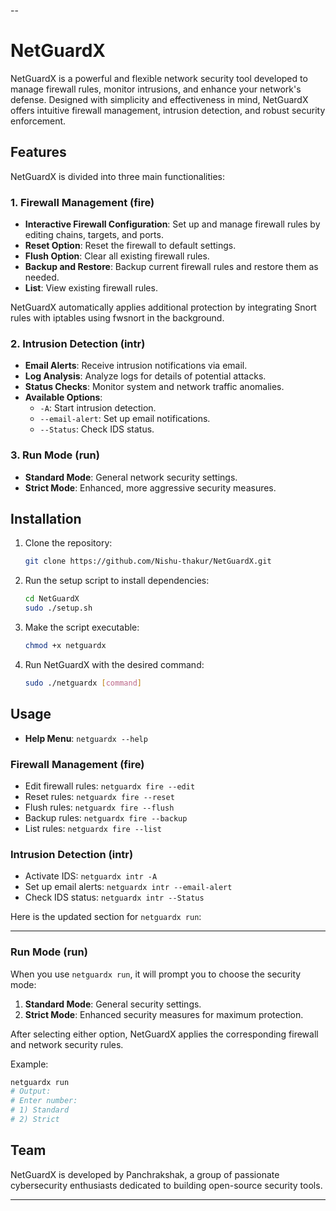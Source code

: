 --

# NetGuardX

NetGuardX is a powerful and flexible network security tool developed to manage firewall rules, monitor intrusions, and enhance your network's defense. Designed with simplicity and effectiveness in mind, NetGuardX offers intuitive firewall management, intrusion detection, and robust security enforcement.

## Features

NetGuardX is divided into three main functionalities:

### 1. Firewall Management (fire)
- **Interactive Firewall Configuration**: Set up and manage firewall rules by editing chains, targets, and ports.
- **Reset Option**: Reset the firewall to default settings.
- **Flush Option**: Clear all existing firewall rules.
- **Backup and Restore**: Backup current firewall rules and restore them as needed.
- **List**: View existing firewall rules.

NetGuardX automatically applies additional protection by integrating Snort rules with iptables using fwsnort in the background.

### 2. Intrusion Detection (intr)
- **Email Alerts**: Receive intrusion notifications via email.
- **Log Analysis**: Analyze logs for details of potential attacks.
- **Status Checks**: Monitor system and network traffic anomalies.
- **Available Options**:
  - `-A`: Start intrusion detection.
  - `--email-alert`: Set up email notifications.
  - `--Status`: Check IDS status.

### 3. Run Mode (run)
- **Standard Mode**: General network security settings.
- **Strict Mode**: Enhanced, more aggressive security measures.

## Installation

1. Clone the repository:

   ```bash
   git clone https://github.com/Nishu-thakur/NetGuardX.git
   ```

2. Run the setup script to install dependencies:

   ```bash
   cd NetGuardX
   sudo ./setup.sh
   ```

3. Make the script executable:

   ```bash
   chmod +x netguardx
   ```

4. Run NetGuardX with the desired command:

   ```bash
   sudo ./netguardx [command]
   ```

## Usage

- **Help Menu**: `netguardx --help`
  
### Firewall Management (fire)

- Edit firewall rules: `netguardx fire --edit`
- Reset rules: `netguardx fire --reset`
- Flush rules: `netguardx fire --flush`
- Backup rules: `netguardx fire --backup`
- List rules: `netguardx fire --list`

### Intrusion Detection (intr)
- Activate IDS: `netguardx intr -A`
- Set up email alerts: `netguardx intr --email-alert`
- Check IDS status: `netguardx intr --Status`

Here is the updated section for `netguardx run`:

---

### Run Mode (run)
When you use `netguardx run`, it will prompt you to choose the security mode:
1. **Standard Mode**: General security settings.
2. **Strict Mode**: Enhanced security measures for maximum protection.

After selecting either option, NetGuardX applies the corresponding firewall and network security rules.

Example:
```bash
netguardx run
# Output:
# Enter number:
# 1) Standard
# 2) Strict
```

## Team

NetGuardX is developed by Panchrakshak, a group of passionate cybersecurity enthusiasts dedicated to building open-source security tools.

---
